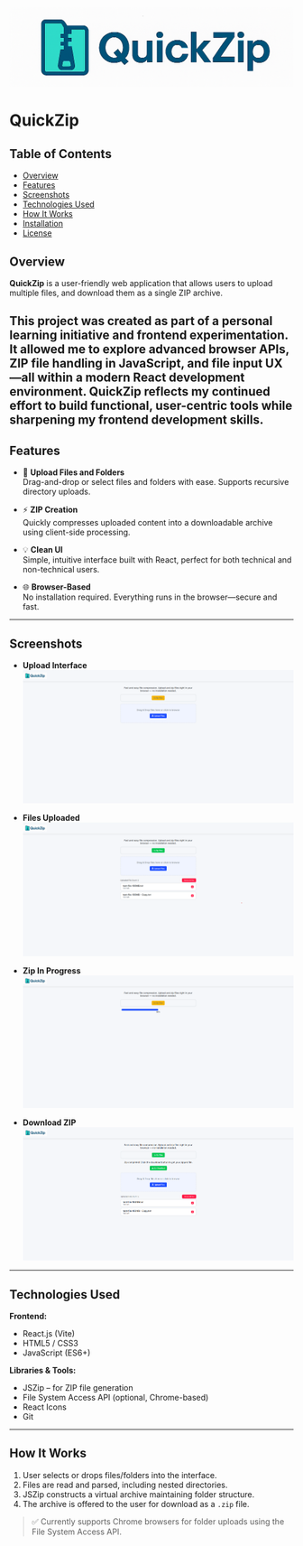 <div align="center">
  <img src="./src/assets/images/quick_zip_title.png" alt="TriageCare Logo" />
</div>

# QuickZip

## Table of Contents

- [Overview](#overview)
- [Features](#features)
- [Screenshots](#screenshots)
- [Technologies Used](#technologies-used)
- [How It Works](#how-it-works)
- [Installation](#installation)
- [License](#license)

## Overview

**QuickZip** is a user-friendly web application that allows users to upload multiple files, and download them as a single ZIP archive.

This project was created as part of a personal learning initiative and frontend experimentation. It allowed me to explore advanced browser APIs, ZIP file handling in JavaScript, and file input UX—all within a modern React development environment. QuickZip reflects my continued effort to build functional, user-centric tools while sharpening my frontend development skills.
---

## Features

- 📁 **Upload Files and Folders**  
  Drag-and-drop or select files and folders with ease. Supports recursive directory uploads.

- ⚡ **ZIP Creation**  
  Quickly compresses uploaded content into a downloadable archive using client-side processing.

- 💡 **Clean UI**  
  Simple, intuitive interface built with React, perfect for both technical and non-technical users.

- 🌐 **Browser-Based**  
  No installation required. Everything runs in the browser—secure and fast.

---

## Screenshots

- **Upload Interface**  
  ![Upload Interface](./src/assets/images/quick_zip_start.png)

- **Files Uploaded**  
  ![Files Uploaded](./src/assets/images/quick_zip_file_uploaded.png)

- **Zip In Progress**  
  ![Zip In Progress](./src/assets/images/quick_zip_in_progress.png)

- **Download ZIP**  
  ![Download Zip](./src/assets/images/quick_zip_completed.png)

---

## Technologies Used

**Frontend:**

- React.js (Vite)
- HTML5 / CSS3
- JavaScript (ES6+)

**Libraries & Tools:**

- JSZip – for ZIP file generation
- File System Access API (optional, Chrome-based)
- React Icons
- Git

---

## How It Works

1. User selects or drops files/folders into the interface.
2. Files are read and parsed, including nested directories.
3. JSZip constructs a virtual archive maintaining folder structure.
4. The archive is offered to the user for download as a `.zip` file.

> ✅ Currently supports Chrome browsers for folder uploads using the File System Access API.
